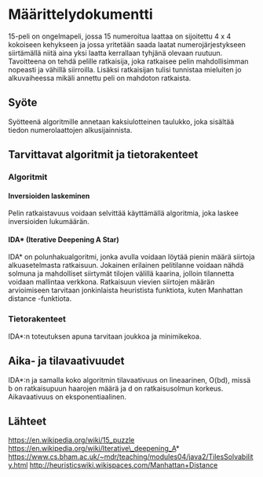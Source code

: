 # Määrittelydokumentti

15-peli on ongelmapeli, jossa 15 numeroitua laattaa on sijoitettu 4 x 4 kokoiseen kehykseen ja jossa yritetään saada laatat numerojärjestykseen siirtämällä niitä aina yksi laatta kerrallaan tyhjänä olevaan ruutuun. Tavoitteena on tehdä pelille ratkaisija, joka ratkaisee pelin mahdollisimman nopeasti ja vähillä siirroilla. Lisäksi ratkaisijan tulisi tunnistaa mieluiten jo alkuvaiheessa mikäli annettu peli on mahdoton ratkaista. 

## Syöte
Syötteenä algoritmille annetaan kaksiulotteinen taulukko, joka sisältää tiedon numerolaattojen alkusijainnista.

## Tarvittavat algoritmit ja tietorakenteet
### Algoritmit
#### Inversioiden laskeminen
Pelin ratkaistavuus voidaan selvittää käyttämällä algoritmia, joka laskee inversioiden lukumäärän.
#### IDA* (Iterative Deepening A Star)
IDA* on polunhakualgoritmi, jonka avulla voidaan löytää pienin määrä siirtoja alkuasetelmasta ratkaisuun. Jokainen erilainen pelitilanne voidaan nähdä solmuna ja mahdolliset siirtymät tilojen välillä kaarina, jolloin tilannetta voidaan mallintaa verkkona. Ratkaisuun vievien siirtojen määrän arvioimiseen tarvitaan jonkinlaista heuristista funktiota, kuten Manhattan distance -funktiota.
### Tietorakenteet
IDA*:n toteutuksen apuna tarvitaan joukkoa ja minimikekoa. 

## Aika- ja tilavaativuudet
IDA*:n ja samalla koko algoritmin tilavaativuus on lineaarinen, O(bd), missä b on ratkaisupuun haarojen määrä ja d on ratkaisusolmun korkeus. Aikavaativuus on eksponentiaalinen.

## Lähteet
https://en.wikipedia.org/wiki/15_puzzle
https://en.wikipedia.org/wiki/Iterative\_deepening_A*
https://www.cs.bham.ac.uk/~mdr/teaching/modules04/java2/TilesSolvability.html
http://heuristicswiki.wikispaces.com/Manhattan+Distance
